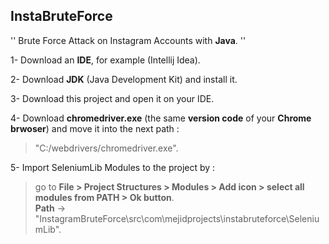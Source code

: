 ## InstaBruteForce<br>

''
Brute Force Attack on Instagram Accounts with __Java__.
''<br>

1- Download an **IDE**, for example (Intellij Idea).<br>

2- Download **JDK** (Java Development Kit) and install it.<br>

3- Download this project and open it on your IDE.<br>

4- Download **chromedriver.exe** (the same **version code** of your **Chrome brwoser**) and move it into the next path :

> "C:/webdrivers/chromedriver.exe".<br>

5- Import SeleniumLib Modules to the project by : <br>
> go to **File > Project Structures > Modules > Add icon > select all modules from PATH > Ok button**.<br>
> **Path** -> "InstagramBruteForce\src\com\mejidprojects\instabruteforce\SeleniumLib".<br>

